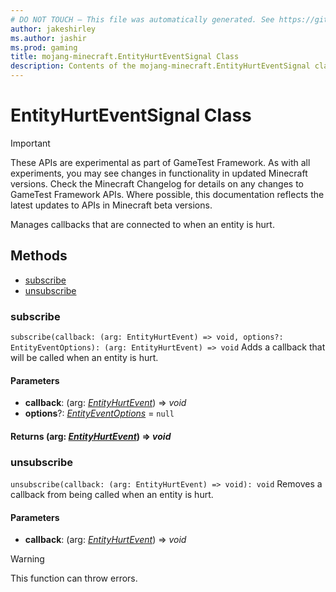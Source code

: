 ```yaml
---
# DO NOT TOUCH — This file was automatically generated. See https://github.com/Mojang/MinecraftApiDocsGenerator to modify descriptions, examples, etc.
author: jakeshirley
ms.author: jashir
ms.prod: gaming
title: mojang-minecraft.EntityHurtEventSignal Class
description: Contents of the mojang-minecraft.EntityHurtEventSignal class.
---
```

# EntityHurtEventSignal Class
>[!IMPORTANT]
>These APIs are experimental as part of GameTest Framework. As with all experiments, you may see changes in functionality in updated Minecraft versions. Check the Minecraft Changelog for details on any changes to GameTest Framework APIs. Where possible, this documentation reflects the latest updates to APIs in Minecraft beta versions.

Manages callbacks that are connected to when an entity is hurt.

## Methods
- [subscribe](#subscribe)
- [unsubscribe](#unsubscribe)

### **subscribe**
`
subscribe(callback: (arg: EntityHurtEvent) => void, options?: EntityEventOptions): (arg: EntityHurtEvent) => void
`
Adds a callback that will be called when an entity is hurt.

#### **Parameters**
- **callback**: (arg: [*EntityHurtEvent*](EntityHurtEvent.md)) => *void*
- **options**?: [*EntityEventOptions*](EntityEventOptions.md) = `null`

#### **Returns** (arg: [*EntityHurtEvent*](EntityHurtEvent.md)) => *void*

### **unsubscribe**
`
unsubscribe(callback: (arg: EntityHurtEvent) => void): void
`
Removes a callback from being called when an entity is hurt.

#### **Parameters**
- **callback**: (arg: [*EntityHurtEvent*](EntityHurtEvent.md)) => *void*
> [!WARNING]
> This function can throw errors.
